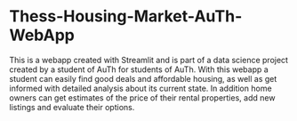# Thess-Housing-Market-AuTh-WebApp
This is a webapp created with Streamlit and is part of a data science project created by a student of AuTh for students of AuTh. With this webapp a student can easily find good deals and affordable housing, as well as get informed with detailed analysis about its current state. In addition home owners can get estimates of the price of their rental properties, add new listings and evaluate their options.
